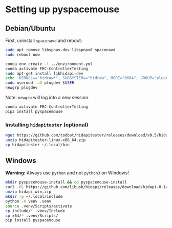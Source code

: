# Setting up pyspacemouse

## Debian/Ubuntu

First, uninstall `spacenavd` and reboot:
```bash
sudo apt remove libspnav-dev libspnav0 spacenavd
sudo reboot now
```

```bash
conda env create -f ../environment.yml
conda activate FRC-ControllerTesting
sudo apt-get install libhidapi-dev
echo 'KERNEL=="hidraw*", SUBSYSTEM=="hidraw", MODE="0664", GROUP="plugdev"' | sudo tee /etc/udev/rules.d/99-hidraw-permissions.rules
sudo usermod -aG plugdev $USER
newgrp plugdev
```
Note: `newgrp` will log into a new session.
```bash
conda activate FRC-ControllerTesting
pip3 install pyspacemouse
```

### Installing `hidapitester` (optional)

```bash
wget https://github.com/todbot/hidapitester/releases/download/v0.5/hidapitester-linux-x86_64.zip
unzip hidapitester-linux-x86_64.zip
cp hidapitester ~/.local/bin
```

## Windows

**Warning:** Always use `python` and not `python3` on Windows!

```bash
mkdir pyspacemouse-install && cd pyspacemouse-install
curl -OL https://github.com/libusb/hidapi/releases/download/hidapi-0.14.0/hidapi-win.zip
unzip hidapi-win.zip
mkdir -p ~/.local/include
python -m venv .venv
source .venv/Scripts/activate
cp include/* .venv/Include
cp x64/* .venv/Scripts/
pip install pyspacemouse
```